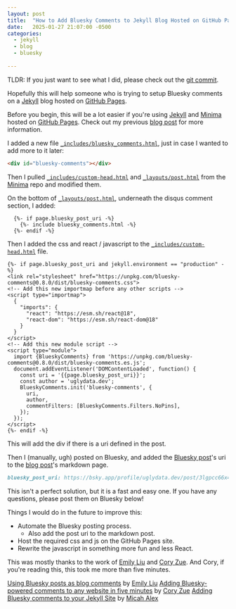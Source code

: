 ```yaml
---
layout: post
title:  "How to Add Bluesky Comments to Jekyll Blog Hosted on GitHub Pages"
date:   2025-01-27 21:07:00 -0500
categories: 
  - jekyll 
  - blog
  - bluesky
  
---
```


TLDR: If you just want to see what I did, please check out the [git commit].

Hopefully this will help someone who is trying to setup Bluesky comments on a [Jekyll] blog hosted on [GitHub Pages].

Before you begin, this will be a lot easier if you're using [Jekyll] and [Minima] hosted on [GitHub Pages]. Check out my
previous [blog post](blog_post) for more information.

I added a new file [`_includes/bluesky_comments.html`](bluesky_comments.html), just in case I wanted to add more to it later:
```html
<div id="bluesky-comments"></div>
```

Then I pulled [`_includes/custom-head.html`](custom-head.html) and [`_layouts/post.html`](post.html) from the [Minima] repo and modified them.

On the bottom of [`_layouts/post.html`](post.html), underneath the disqus comment section, I added:
```liquid
  {%- if page.bluesky_post_uri -%}
    {%- include bluesky_comments.html -%}
  {%- endif -%}
```

Then I added the css and react / javascript to the [`_includes/custom-head.html`](custom-head.html) file.
```liquid
{%- if page.bluesky_post_uri and jekyll.environment == "production" -%}
<link rel="stylesheet" href="https://unpkg.com/bluesky-comments@0.8.0/dist/bluesky-comments.css">
<!-- Add this new importmap before any other scripts -->
<script type="importmap">
  {
    "imports": {
      "react": "https://esm.sh/react@18",
      "react-dom": "https://esm.sh/react-dom@18"
    }
  }
</script>
<!-- Add this new module script -->
<script type="module">
  import {BlueskyComments} from 'https://unpkg.com/bluesky-comments@0.8.0/dist/bluesky-comments.es.js';
  document.addEventListener('DOMContentLoaded', function() {
    const uri = '{{page.bluesky_post_uri}}';
    const author = 'uglydata.dev';
    BlueskyComments.init('bluesky-comments', {
      uri,
      author,
      commentFilters: [BlueskyComments.Filters.NoPins],
    });
  });
</script>
{%- endif -%}
```

This will add the div if there is a uri defined in the post.

Then I (manually, ugh) posted on Bluesky, and added the 
[Bluesky post](bluesky_post)'s uri to the [blog post](blog_post)'s markdown page.

```markdown
bluesky_post_uri: https://bsky.app/profile/uglydata.dev/post/3lgpcc66x4c2m
```

This isn't a perfect solution, but it is a fast and easy one. If you have any questions, please post them on Bluesky below!

Things I would do in the future to improve this:
- Automate the Bluesky posting process.
  - Also add the post uri to the markdown post.
- Host the required css and js on the GitHub Pages site.
- Rewrite the javascript in something more fun and less React.

This was mostly thanks to the work of [Emily Liu] and [Cory Zue]. And Cory, if you're reading this, this took me more than five minutes.

[Using Bluesky posts as blog comments](https://emilyliu.me/blog/comments) by [Emily Liu]
[Adding Bluesky-powered comments to any website in five minutes](https://www.coryzue.com/writing/bluesky-comments/) by [Cory Zue]
[Adding Bluesky comments to your Jekyll Site](https://khattamicah.xyz/portfolio/research-and-writing/writing/blogs/2024-11-25-adding-bluesky-comments/) by [Micah Alex]

[Emily Liu]: https://emilyliu.me/
[Cory Zue]: https://www.coryzue.com/
[Micah Alex]: https://khattamicah.xyz

[Minima]: https://github.com/jekyll/minima
[Jekyll]: https://jekyllrb.com/
[GitHub Pages]: https://pages.github.com/

[git commit]: https://github.com/pastanton/pastanton.github.io/commit/dd9165397c0ece65ad3032b501972560862d79e6
[bluesky_comments.html]: https://github.com/pastanton/pastanton.github.io/blob/dd9165397c0ece65ad3032b501972560862d79e6/_includes/bluesky_comments.html
[custom-head.html]: https://github.com/pastanton/pastanton.github.io/blob/dd9165397c0ece65ad3032b501972560862d79e6/_includes/custom-head.html
[post.html]: https://github.com/pastanton/pastanton.github.io/blob/dd9165397c0ece65ad3032b501972560862d79e6/_layouts/post.html
[blog_post]: https://github.com/pastanton/pastanton.github.io/blob/dd9165397c0ece65ad3032b501972560862d79e6/_posts/2025-01-26-creating-a-blog.markdown
[bluesky_post]: https://bsky.app/profile/uglydata.dev/post/3lgpcc66x4c2m
[Bluesky]: https://bsky.app/